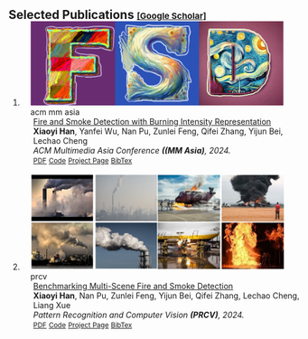 <h2 id="publications" style="margin: 2px 0px -15px;">Selected Publications <a href="https://scholar.google.com/" target="_blank" style="font-size:15px;">[Google Scholar]</a></h2>

<div class="publications">
<ol class="bibliography">



<li>
<div class="pub-row">

  <div class="col-sm-3 abbr" style="position: relative;padding-right: 15px;padding-left: 15px;">
    <img src="assets/img/paper_acmmmasia24_FSD.png" class="teaser img-fluid z-depth-1">
    <abbr class="badge">acm mm asia</abbr>
  </div>

  <div class="col-sm-9" style="position: relative;width: 100%;padding-right: 15px;padding-left: 20px;">
    <div class="title"><a href="https://arxiv.org/" target="_blank">Fire and Smoke Detection with Burning Intensity Representation</a></div>
    <div class="author"><strong>Xiaoyi Han</strong>, Yanfei Wu, Nan Pu, Zunlei Feng, Qifei Zhang, Yijun Bei, Lechao Cheng</div>
    <div class="periodical"><em>ACM Multimedia Asia Conference <strong>((MM Asia)</strong>, 2024.</em></div>
    <div class="links">
      <a href="https://arxiv.org" class="btn btn-sm z-depth-0" role="button" target="_blank" style="font-size:12px;">PDF</a>
      <a href="https://github.com/XiaoyiHan6/FSD_method" class="btn btn-sm z-depth-0" role="button" target="_blank" style="font-size:12px;">Code</a>
      <a href="https://xiaoyihan6.github.io/FSD/" class="btn btn-sm z-depth-0" role="button" target="_blank" style="font-size:12px;">Project Page</a>
      <a href="https://www.acmmmasia.org/" class="btn btn-sm z-depth-0" role="button" target="_blank" style="font-size:12px;">BibTex</a>
      <!--
      <strong><i style="color:#e74d3c">Oral Presentation</i></strong>
       -->
    </div>
  </div>

</div>
</li>

<br>



<li>
<div class="pub-row">

  <div class="col-sm-3 abbr" style="position: relative;padding-right: 15px;padding-left: 15px;">
    <img src="assets/img/paper_prcv24_FSD.png" class="teaser img-fluid z-depth-1">
    <abbr class="badge">prcv</abbr>
  </div>

  <div class="col-sm-9" style="position: relative;width: 100%;padding-right: 15px;padding-left: 20px;">
    <div class="title"><a href="https://arxiv.org/" target="_blank">Benchmarking Multi-Scene Fire and Smoke Detection</a></div>
    <div class="author"><strong>Xiaoyi Han</strong>, Nan Pu, Zunlei Feng, Yijun Bei, Qifei Zhang, Lechao Cheng, Liang Xue</div>
    <div class="periodical"><em>Pattern Recognition and Computer Vision <strong>(PRCV)</strong>, 2024.</em></div>
    <div class="links">
      <a href="https://arxiv.org" class="btn btn-sm z-depth-0" role="button" target="_blank" style="font-size:12px;">PDF</a>
      <a href="https://github.com/XiaoyiHan6/MS-FSDB" class="btn btn-sm z-depth-0" role="button" target="_blank" style="font-size:12px;">Code</a>
      <a href="https://xiaoyihan6.github.io/FSD/" class="btn btn-sm z-depth-0" role="button" target="_blank" style="font-size:12px;">Project Page</a>
      <a href="https://dblp.org/db/conf/prcv/index.html" class="btn btn-sm z-depth-0" role="button" target="_blank" style="font-size:12px;">BibTex</a>
      <!--
      <strong><i style="color:#e74d3c">Oral Presentation</i></strong>
       -->
    </div>
  </div>
  
</div>
</li>
  
<br>


</ol>
</div>
